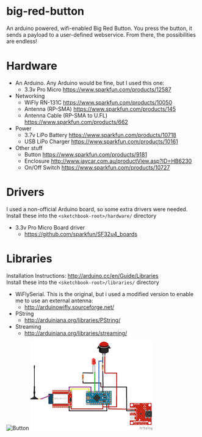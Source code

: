 big-red-button
==============

An arduino powered, wifi-enabled Big Red Button. You press the button, it sends a payload to a user-defined webservice. From there, the possibilities are endless!

# Hardware

  * An Arduino. Any Arduino would be fine, but I used this one:
    * 3.3v Pro Micro https://www.sparkfun.com/products/12587
  * Networking
    * WiFly RN-131C https://www.sparkfun.com/products/10050
    * Antenna (RP-SMA) https://www.sparkfun.com/products/145
    * Antenna Cable (RP-SMA to U.FL) https://www.sparkfun.com/products/662
  * Power
    * 3.7v LiPo Battery https://www.sparkfun.com/products/10718
    * USB LiPo Charger https://www.sparkfun.com/products/10161
  * Other stuff
    * Button https://www.sparkfun.com/products/9181
    * Enclosure http://www.jaycar.com.au/productView.asp?ID=HB6230
    * On/Off Switch https://www.sparkfun.com/products/10727

# Drivers

I used a non-official Arduino board, so some extra drivers were needed.   
Install these into the `<sketchbook-root>/hardware/` directory

  * 3.3v Pro Micro Board driver
    * https://github.com/sparkfun/SF32u4_boards

# Libraries

Installation Instructions: http://arduino.cc/en/Guide/Libraries   
Install these into the `<sketchbook-root>/libraries/` directory

  * WiFlySerial. This is the original, but i used a modified version to enable me to use an external antenna:
    * http://arduinowifly.sourceforge.net/
  * PString
    * http://arduiniana.org/libraries/PString/
  * Streaming
    * http://arduiniana.org/libraries/streaming/

![Button](https://github.com/snrub/big-red-button/raw/master/button.png)
![Schematics - small](https://github.com/snrub/big-red-button/raw/master/schematics/BigRedButton_sml.png)